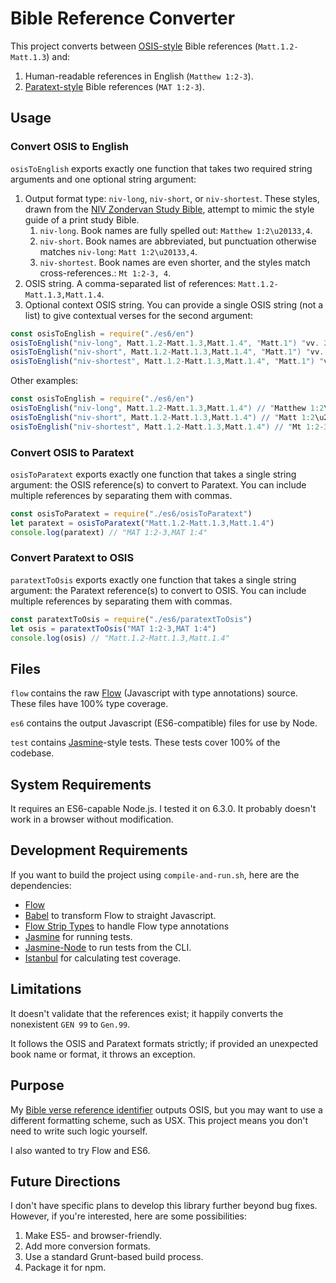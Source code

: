 # Bible Reference Converter

This project converts between [OSIS-style](http://www.bibletechnologies.net/) Bible references (`Matt.1.2-Matt.1.3`) and:

1. Human-readable references in English (`Matthew 1:2-3`).
2. [Paratext-style](https://www.thedigitalbiblelibrary.org/static/docs/usx/elements.html#ref) Bible references (`MAT 1:2-3`).

## Usage

### Convert OSIS to English

`osisToEnglish` exports exactly one function that takes two required string arguments and one optional string argument:

1. Output format type: `niv-long`, `niv-short`, or `niv-shortest`. These styles, drawn from the [NIV Zondervan Study Bible](http://www.nivzondervanstudybible.com/), attempt to mimic the style guide of a print study Bible.
	1. `niv-long`. Book names are fully spelled out: `Matthew 1:2\u20133,4`.
	2. `niv-short`. Book names are abbreviated, but punctuation otherwise matches `niv-long`: `Matt 1:2\u20133,4`.
	3. `niv-shortest`. Book names are even shorter, and the styles match cross-references.: `Mt 1:2-3, 4`.
2. OSIS string. A comma-separated list of references: `Matt.1.2-Matt.1.3,Matt.1.4`.
3. Optional context OSIS string. You can provide a single OSIS string (not a list) to give contextual verses for the second argument:

```javascript
const osisToEnglish = require("./es6/en")
osisToEnglish("niv-long", Matt.1.2-Matt.1.3,Matt.1.4", "Matt.1") "vv. 2\u20133,4"
osisToEnglish("niv-short", Matt.1.2-Matt.1.3,Matt.1.4", "Matt.1") "vv. 2\u20133,4"
osisToEnglish("niv-shortest", Matt.1.2-Matt.1.3,Matt.1.4", "Matt.1") "ver 2\u20133,4"
```

Other examples:

```javascript
const osisToEnglish = require("./es6/en")
osisToEnglish("niv-long", Matt.1.2-Matt.1.3,Matt.1.4") // "Matthew 1:2\u20133,4"
osisToEnglish("niv-short", Matt.1.2-Matt.1.3,Matt.1.4") // "Matt 1:2\u20133,4"
osisToEnglish("niv-shortest", Matt.1.2-Matt.1.3,Matt.1.4") // "Mt 1:2-3, 4"
```

### Convert OSIS to Paratext

`osisToParatext` exports exactly one function that takes a single string argument: the OSIS reference(s) to convert to Paratext. You can include multiple references by separating them with commas.

```javascript
const osisToParatext = require("./es6/osisToParatext")
let paratext = osisToParatext("Matt.1.2-Matt.1.3,Matt.1.4")
console.log(paratext) // "MAT 1:2-3,MAT 1:4"
```

### Convert Paratext to OSIS

`paratextToOsis` exports exactly one function that takes a single string argument: the Paratext reference(s) to convert to OSIS. You can include multiple references by separating them with commas.

```javascript
const paratextToOsis = require("./es6/paratextToOsis")
let osis = paratextToOsis("MAT 1:2-3,MAT 1:4")
console.log(osis) // "Matt.1.2-Matt.1.3,Matt.1.4"
```

## Files

`flow` contains the raw [Flow](https://flowtype.org/) (Javascript with type annotations) source. These files have 100% type coverage.

`es6` contains the output Javascript (ES6-compatible) files for use by Node.

`test` contains [Jasmine](http://jasmine.github.io/)-style tests. These tests cover 100% of the codebase.

## System Requirements

It requires an ES6-capable Node.js. I tested it on 6.3.0. It probably doesn't work in a browser without modification.

## Development Requirements

If you want to build the project using `compile-and-run.sh`, here are the dependencies:

* [Flow](https://flowtype.org/)
* [Babel](https://babeljs.io/) to transform Flow to straight Javascript.
* [Flow Strip Types](https://www.npmjs.com/package/babel-plugin-transform-flow-strip-types) to handle Flow type annotations
* [Jasmine](http://jasmine.github.io/) for running tests.
* [Jasmine-Node](https://github.com/mhevery/jasmine-node) to run tests from the CLI.
* [Istanbul](https://github.com/gotwarlost/istanbul) for calculating test coverage.

## Limitations

It doesn't validate that the references exist; it happily converts the nonexistent `GEN 99` to `Gen.99`.

It follows the OSIS and Paratext formats strictly; if provided an unexpected book name or format, it throws an exception.

## Purpose

My [Bible verse reference identifier](https://github.com/openbibleinfo/Bible-Passage-Reference-Parser) outputs OSIS, but you may want to use a different formatting scheme, such as USX. This project means you don't need to write such logic yourself.

I also wanted to try Flow and ES6.

## Future Directions

I don't have specific plans to develop this library further beyond bug fixes. However, if you're interested, here are some possibilities:

1. Make ES5- and browser-friendly.
2. Add more conversion formats.
3. Use a standard Grunt-based build process.
4. Package it for npm.
